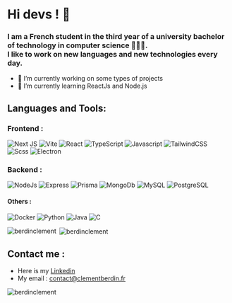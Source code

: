 # Hi devs ! 🫡

<h3>I am a French student in the third year of a university bachelor of technology in computer science 🧑🏽‍💻.</br> I like to work on new languages and new technologies every day.</h3> 

- 🔭 I’m currently working on some types of projects
- 🌱 I’m currently learning ReactJs and Node.js
<!--
- 👯 I’m looking to collaborate on ...
- 🤔 I’m looking for help with ...
- 💬 Ask me about ...
- 📫 How to reach me: ...
- ⚡ Fun fact: ...
-->

## Languages and Tools:

### Frontend :
![Next JS](https://img.shields.io/badge/Next-%231f231d?style=for-the-badge&logo=next.js&logoColor=white)
![Vite](https://img.shields.io/badge/vite-%231f231d.svg?style=for-the-badge&logo=vite&logoColor=purp)
![React](https://img.shields.io/badge/react-%231f231d.svg?style=for-the-badge&logo=react&logoColor=9BC7EF)
![TypeScript](https://img.shields.io/badge/typescript-%231f231d.svg?style=for-the-badge&logo=typescript&logoColor=007ACC)
![Javascript](https://img.shields.io/badge/javascript-%231f231d.svg?style=for-the-badge&logo=javascript&logoColor=E0EA36)
![TailwindCSS](https://img.shields.io/badge/tailwindcss-%231f231d.svg?style=for-the-badge&logo=tailwind-css&logoColor=38B2AC)
![Scss](https://img.shields.io/badge/scss-%231f231d.svg?style=for-the-badge&logo=sass&logoColor=pink)
![Electron](https://img.shields.io/badge/electon-%231f231d?style=for-the-badge&logo=electron&logoColor=ABC7E0)

### Backend :
![NodeJs](https://img.shields.io/badge/nodeJs-%231f231d.svg?style=for-the-badge&logo=nodejs&logoColor=white)
![Express](https://img.shields.io/badge/express-%231f231d.svg?style=for-the-badge&logo=express&logoColor=white)
![Prisma](https://img.shields.io/badge/prisma-%231f231d.svg?style=for-the-badge&logo=prisma&logoColor=6aa84f)
![MongoDb](https://img.shields.io/badge/mongodb-%231f231d.svg?style=for-the-badge&logo=mongodb&logoColor=6aa84f)
![MySQL](https://img.shields.io/badge/mysql-%231f231d.svg?style=for-the-badge&logo=mysql&logoColor=white)
![PostgreSQL](https://img.shields.io/badge/PostgreSQL-%231f231d.svg?style=for-the-badge&logo=PostgreSQL&logoColor=9BC7EF)

#### Others :

![Docker](https://img.shields.io/badge/docker-%231f231d?style=for-the-badge&logo=docker&logoColor=0db7ed)
![Python](https://img.shields.io/badge/python-%231f231d?style=for-the-badge&logo=python)
![Java](https://img.shields.io/badge/java-%231f231d?style=for-the-badge&logo=java)
![C](https://img.shields.io/badge/C-%231f231d?style=for-the-badge&logo=c)

<p><img align="left" src="https://github-readme-stats.vercel.app/api/top-langs?username=berdinclement&show_icons=true&locale=en&layout=compact&theme=dark" alt="berdinclement" /></p>

<p>&nbsp;<img align="center" src="https://github-readme-stats.vercel.app/api?username=berdinclement&show_icons=true&locale=en&theme=dark" alt="berdinclement" /></p>

## Contact me :
- Here is my <a href="https://www.linkedin.com/in/cl%C3%A9ment-berdin-605311230/">Linkedin</a>
- My email : contact@clementberdin.fr

<p align="left"> <img src="https://komarev.com/ghpvc/?username=berdinclement&label=Profile%20views&color=0e75b6&style=flat" alt="berdinclement" /> </p>
